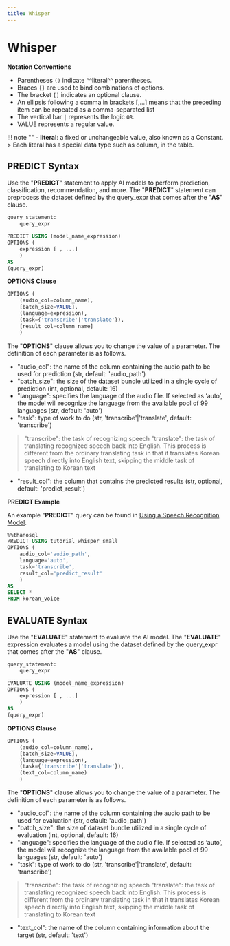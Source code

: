 ```yaml
---
title: Whisper
---
```


# __Whisper__

__Notation Conventions__

- Parentheses `()` indicate ^^literal^^ parentheses.
- Braces `{}` are used to bind combinations of options.
- The bracket `[]` indicates an optional clause.
- An ellipsis following a comma in brackets [,...] means that the preceding item can be repeated as a comma-separated list
- The vertical bar `|` represents the logic `OR`.
- VALUE represents a regular value.

!!! note ""
    - __literal__: a fixed or unchangeable value, also known as a Constant.
    > Each literal has a special data type such as column, in the table.

## __PREDICT Syntax__

Use the "__PREDICT__" statement to apply AI models to perform prediction, classification, recommendation, and more. The "__PREDICT__" statement can preprocess the dataset defined by the query_expr that comes after the "__AS__" clause.

```sql
query_statement:
    query_expr

PREDICT USING (model_name_expression)
OPTIONS (
    expression [ , ...]
    )
AS
(query_expr)
```

__OPTIONS Clause__

```sql
OPTIONS (
    (audio_col=column_name),
    [batch_size=VALUE],
    (language=expression),
    (task={'transcribe'|'translate'}),
    [result_col=column_name]
    )
```

The "__OPTIONS__" clause allows you to change the value of a parameter. The definition of each parameter is as follows.

- "audio_col": the name of the column containing the audio path to be used for prediction (str, default: 'audio_path')
- "batch_size": the size of the dataset bundle utilized in a single cycle of prediction (int, optional, default: 16)
- "language": specifies the language of the audio file. If selected as ‘auto’, the model will recognize the language from the available pool of 99 languages (str, default: 'auto')
- "task": type of work to do (str, 'transcribe'|'translate', default: 'transcribe')
> "transcribe": the task of recognizing speech
> "translate": the task of translating recognized speech back into English. This process is different from the ordinary translating task in that it translates Korean speech directly into English text, skipping the middle task of translating to Korean text
- "result_col": the column that contains the predicted results (str, optional, default: 'predict_result')


__PREDICT Example__

An example "__PREDICT__" query can be found in [Using a Speech Recognition Model](../../tutorials/thanosql_ml/audio_recognition/speech_recognition2/).

```sql
%%thanosql
PREDICT USING tutorial_whisper_small
OPTIONS (
    audio_col='audio_path',
    language='auto',
    task='transcribe',
    result_col='predict_result'
    )
AS
SELECT *
FROM korean_voice
```

## __EVALUATE Syntax__

Use the "__EVALUATE__" statement to evaluate the AI model. The "__EVALUATE__" expression evaluates a model using the dataset defined by the query_expr that comes after the "__AS__" clause.

```sql
query_statement:
    query_expr

EVALUATE USING (model_name_expression)
OPTIONS (
    expression [ , ...]
    )
AS
(query_expr)
```

__OPTIONS Clause__

```sql
OPTIONS (
    (audio_col=column_name),
    [batch_size=VALUE],
    (language=expression),
    (task={'transcribe'|'translate'}),
    (text_col=column_name)
    )
```

The "__OPTIONS__" clause allows you to change the value of a parameter. The definition of each parameter is as follows.

- "audio_col": the name of the column containing the audio path to be used for evaluation (str, default: 'audio_path')
- "batch_size": the size of dataset bundle utilized in a single cycle of evaluation (int, optional, default: 16)
- "language": specifies the language of the audio file. If selected as ‘auto’, the model will recognize the language from the available pool of 99 languages (str, default: 'auto')
- "task": type of work to do (str, 'transcribe'|'translate', default: 'transcribe')
> "transcribe": the task of recognizing speech
> "translate": the task of translating recognized speech back into English. This process is different from the ordinary translating task in that it translates Korean speech directly into English text, skipping the middle task of translating to Korean text
- "text_col": the name of the column containing information about the target (str, default: 'text')
